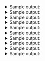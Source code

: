 #

<details>
<summary>Sample output:</summary>

CONTENT
</details>

<details>
<summary>Sample output:</summary>

CONTENT
</details>

<details>
<summary>Sample output:</summary>

CONTENT
</details>

<details>
<summary>Sample output:</summary>

CONTENT
</details>

<details>
<summary>Sample output:</summary>

CONTENT
</details>

<details>
<summary>Sample output:</summary>

CONTENT
</details>

<details>
<summary>Sample output:</summary>

CONTENT
</details>

<details>
<summary>Sample output:</summary>

CONTENT
</details>

<details>
<summary>Sample output:</summary>

CONTENT
</details>

<details>
<summary>Sample output:</summary>

CONTENT
</details>

